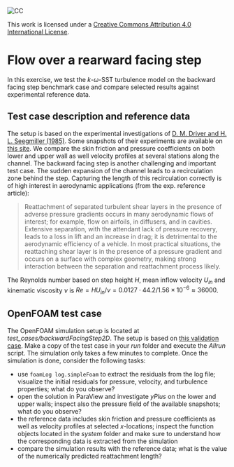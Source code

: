 ![CC](https://i.creativecommons.org/l/by/4.0/88x31.png)

This work is licensed under a [Creative Commons Attribution 4.0 International License](http://creativecommons.org/licenses/by/4.0/).

# Flow over a rearward facing step

In this exercise, we test the $k$-$\omega$-SST turbulence model on the backward facing step benchmark case and compare selected results against experimental reference data.

## Test case description and reference data

The setup is based on the experimental investigations of [D. M. Driver and H. L. Seegmiller (1985)](https://arc.aiaa.org/doi/10.2514/3.8890). Some snapshots of their experiments are available on [this site](https://turbmodels.larc.nasa.gov/backstep_val.html). We compare the skin friction and pressure coefficients on both lower and upper wall as well velocity profiles at several stations along the channel. The backward facing step is another challenging and important test case. The sudden expansion of the channel leads to a recirculation zone behind the step. Capturing the length of this recirculation correctly is of high interest in aerodynamic applications (from the exp. reference article):

> Reattachment of separated turbulent shear layers in the presence of adverse pressure gradients occurs in many aerodynamic flows of interest; for example, flow on airfoils, in diffusers, and in cavities. Extensive separation, with the attendant lack of pressure recovery, leads to a loss in lift and an increase in drag; it is detrimental to the aerodynamic efficiency of a vehicle. In most practical situations, the reattaching shear layer is in the presence of a pressure gradient and occurs on a surface with complex geometry, making strong interaction between the separation and reattachment process likely.

The Reynolds number based on step height $H$, mean inflow velocity $U_{in}$ and kinematic viscosity $\nu$ is $Re=HU_{in}/\nu = 0.0127\cdot44.2/1.56\times10^{-6} \approx 36000$.

## OpenFOAM test case

The OpenFOAM simulation setup is located at *test_cases/backwardFacingStep2D*. The setup is based on [this validation case](https://www.openfoam.com/documentation/guides/latest/doc/verification-validation-turbulent-backward-facing-step.html). Make a copy of the test case in your *run* folder and execute the *Allrun* script. The simulation only takes a few minutes to complete. Once the simulation is done, consider the following tasks:

- use `foamLog log.simpleFoam` to extract the residuals from the log file; visualize the initial residuals for pressure, velocity, and turbulence properties; what do you observe?
- open the solution in ParaView and investigate *yPlus* on the lower and upper walls; inspect also the pressure field of the available snapshots; what do you observe?
- the reference data includes skin friction and pressure coefficients as well as velocity profiles at selected $x$-locations; inspect the function objects located in the *system* folder and make sure to understand how the corresponding data is extracted from the simulation
- compare the simulation results with the reference data; what is the value of the numerically predicted reattachment length?